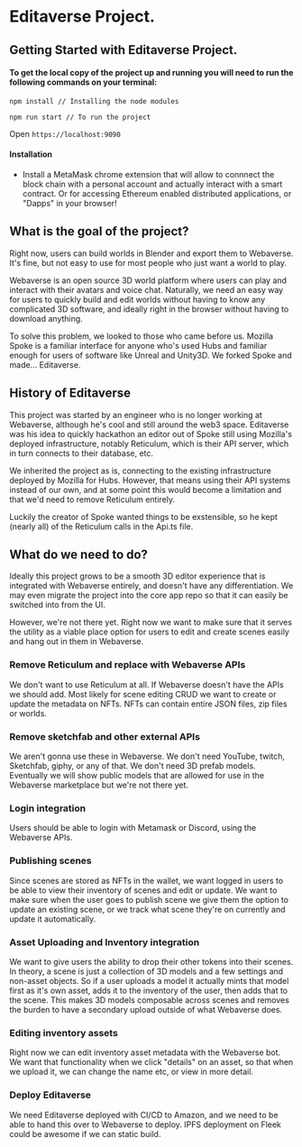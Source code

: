 # Editaverse Project.

## Getting Started with Editaverse Project.

#### To get the local copy of the project up and running you will need to run the following commands on your terminal:


```
npm install // Installing the node modules
```

```
npm run start // To run the project
```

Open `https://localhost:9090`

#### Installation 

- Install a MetaMask chrome extension that will allow to connnect the block chain with a personal account and actually interact with a smart contract. Or for accessing Ethereum enabled distributed applications, or "Dapps" in your browser! 

## What is the goal of the project?

Right now, users can build worlds in Blender and export them to Webaverse. It's fine, but not easy to use for most people who just want a world to play.

Webaverse is an open source 3D world platform where users can play and interact with their avatars and voice chat. Naturally, we need an easy way for users to quickly build and edit worlds without having to know any complicated 3D software, and ideally right in the browser without having to download anything.

To solve this problem, we looked to those who came before us. Mozilla Spoke is a familiar interface for anyone who's used Hubs and familiar enough for users of software like Unreal and Unity3D. We forked Spoke and made... Editaverse.

## History of Editaverse

This project was started by an engineer who is no longer working at Webaverse, although he's cool and still around the web3 space. Editaverse was his idea to quickly hackathon an editor out of Spoke still using Mozilla's deployed infrastructure, notably Reticulum, which is their API server, which in turn connects to their database, etc.

We inherited the project as is, connecting to the existing infrastructure deployed by Mozilla for Hubs. However, that means using their API systems instead of our own, and at some point this would become a limitation and that we'd need to remove Reticulum entirely.

Luckily the creator of Spoke wanted things to be exstensible, so he kept (nearly all) of the Reticulum calls in the Api.ts file.

## What do we need to do?
Ideally this project grows to be a smooth 3D editor experience that is integrated with Webaverse entirely, and doesn't have any differentiation. We may even migrate the project into the core app repo so that it can easily be switched into from the UI.

However, we're not there yet. Right now we want to make sure that it serves the utility as a viable place option for users to edit and create scenes easily and hang out in them in Webaverse.

### Remove Reticulum and replace with Webaverse APIs
We don't want to use Reticulum at all. If Webaverse doesn't have the APIs we should add. Most likely for scene editing CRUD we want to create or update the metadata on NFTs. NFTs can contain entire JSON files, zip files or worlds.

### Remove sketchfab and other external APIs
We aren't gonna use these in Webaverse. We don't need YouTube, twitch, Sketchfab, giphy, or any of that. We don't need 3D prefab models. Eventually we will show public models that are allowed for use in the Webaverse marketplace but we're not there yet.

### Login integration
Users should be able to login with Metamask or Discord, using the Webaverse APIs.

### Publishing scenes
Since scenes are stored as NFTs in the wallet, we want logged in users to be able to view their inventory of scenes and edit or update. We want to make sure when the user goes to publish scene we give them the option to update an existing scene, or we track what scene they're on currently and update it automatically.

### Asset Uploading and Inventory integration
We want to give users the ability to drop their other tokens into their scenes. In theory, a scene is just a collection of 3D models and a few settings and non-asset objects. So if a user uploads a model it actually mints that model first as it's own asset, adds it to the inventory of the user, then adds that to the scene. This makes 3D models composable across scenes and removes the burden to have a secondary upload outside of what Webaverse does.

### Editing inventory assets
Right now we can edit inventory asset metadata with the Webaverse bot. We want that functionality when we click "details" on an asset, so that when we upload it, we can change the name etc, or view in more detail.

### Deploy Editaverse
We need Editaverse deployed with CI/CD to Amazon, and we need to be able to hand this over to Webaverse to deploy. IPFS deployment on Fleek could be awesome if we can static build.

